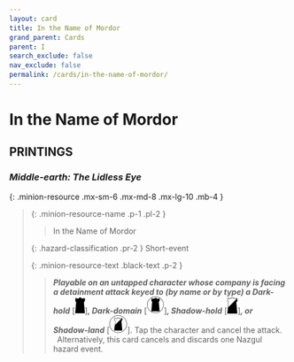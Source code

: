 ```yaml
---
layout: card
title: In the Name of Mordor
grand_parent: Cards
parent: I
search_exclude: false
nav_exclude: false
permalink: /cards/in-the-name-of-mordor/
---
```


# In the Name of Mordor


## PRINTINGS


### _Middle-earth: The Lidless Eye_

{: .minion-resource .mx-sm-6 .mx-md-8 .mx-lg-10 .mb-4 }
> {: .minion-resource-name .p-1 .pl-2 }
> > <div class="hazard-mp"></div>
> > <div class="card-name">In the Name of Mordor</div>
>
> {: .hazard-classification .pr-2 }
> Short-event
>
> {: .minion-resource-text .black-text .p-2 }
> > ***Playable on an untapped character whose company is facing a detainment attack keyed to (by name or by type) a Dark-hold*** <nobr>[<img src="/assets/images/dark-hold.svg">]</nobr>***, Dark-domain*** <nobr>[<img src="/assets/images/dark-domain.svg">]</nobr>***, Shadow-hold*** <nobr>[<img src="/assets/images/shadow-hold.svg">]</nobr>***, or Shadow-land*** <nobr>[<img src="/assets/images/shadow-land.svg">]</nobr>. Tap the character and cancel the attack.  <br>&ensp;Alternatively, this card cancels and discards one Nazgul hazard event. 
> 
